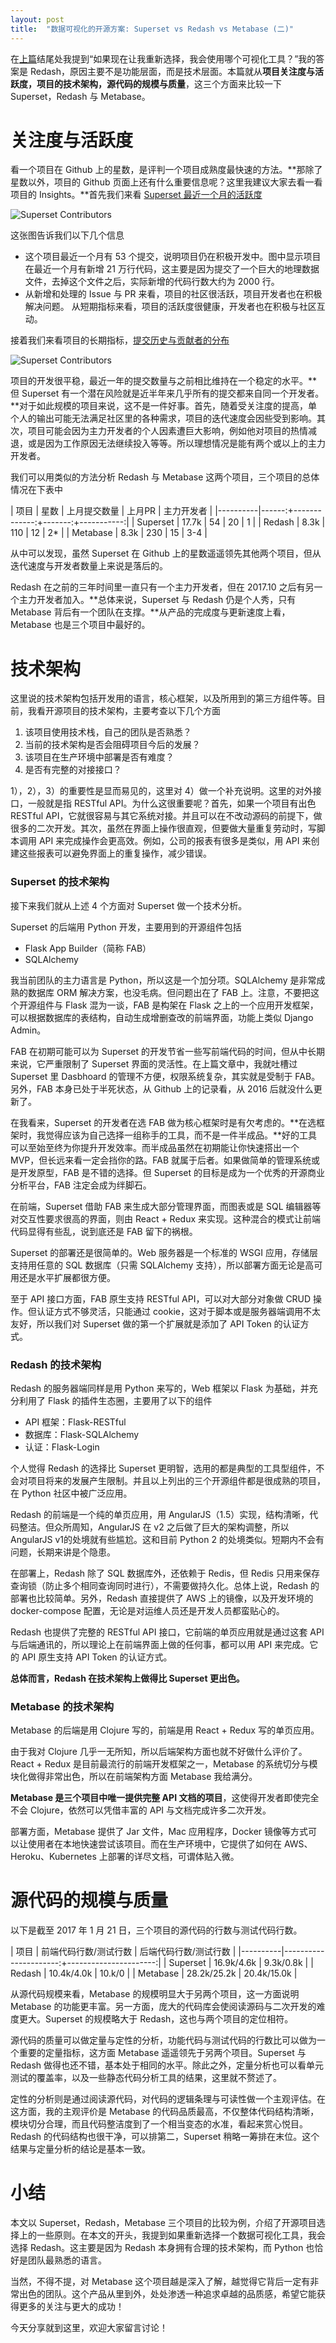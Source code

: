 ```yaml
---
layout: post
title:  "数据可视化的开源方案: Superset vs Redash vs Metabase (二)"
---
```


在[上篇](/2017/12/31/superset-redash-metabase1/)结尾处我提到“如果现在让我重新选择，我会使用哪个可视化工具？”我的答案是 Redash，原因主要不是功能层面，而是技术层面。本篇就从**项目关注度与活跃度，项目的技术架构，源代码的规模与质量**，这三个方面来比较一下 Superset，Redash 与 Metabase。

关注度与活跃度
============

看一个项目在 Github 上的星数，是评判一个项目成熟度最快速的方法。**那除了星数以外，项目的 Github 页面上还有什么重要信息呢？这里我建议大家去看一看项目的 Insights。**首先我们来看 [Superset 最近一个月的活跃度](https://github.com/apache/incubator-superset/pulse/monthly)

![Superset Contributors](/images/superset-pulse.png)

这张图告诉我们以下几个信息
- 这个项目最近一个月有 53 个提交，说明项目仍在积极开发中。图中显示项目在最近一个月有新增 21 万行代码，这主要是因为提交了一个巨大的地理数据文件，去掉这个文件之后，实际新增的代码行数大约为 2000 行。
- 从新增和处理的 Issue 与 PR 来看，项目的社区很活跃，项目开发者也在积极解决问题。
从短期指标来看，项目的活跃度很健康，开发者也在积极与社区互动。

接着我们来看项目的长期指标，[提交历史与贡献者的分布](https://github.com/apache/incubator-superset/graphs/contributors)

![Superset Contributors](/images/superset-contributors.png)

项目的开发很平稳，最近一年的提交数量与之前相比维持在一个稳定的水平。**但 Superset 有一个潜在风险就是近半年来几乎所有的提交都来自同一个开发者。**对于如此规模的项目来说，这不是一件好事。首先，随着受关注度的提高，单个人的输出可能无法满足社区里的各种需求，项目的迭代速度会因些受到影响。其次，项目可能会因为主力开发者的个人因素遭巨大影响，例如他对项目的热情减退，或是因为工作原因无法继续投入等等。所以理想情况是能有两个或以上的主力开发者。

我们可以用类似的方法分析 Redash 与 Metabase 这两个项目，三个项目的总体情况在下表中

| 项目     | 星数  | 上月提交数量 | 上月PR | 主力开发者 |
|----------|------:+-------------:+-------:+-----------:|
| Superset | 17.7k |           54 |     20 |          1 |
| Redash   | 8.3k  |          110 |     12 |         2* |
| Metabase | 8.3k  |          230 |     15 |        3-4 |

从中可以发现，虽然 Superset 在 Github 上的星数遥遥领先其他两个项目，但从迭代速度与开发者数量上来说是落后的。

Redash 在之前的三年时间里一直只有一个主力开发者，但在 2017.10 之后有另一个主力开发者加入。**总体来说，Superset 与 Redash 仍是个人秀，只有 Metabase 背后有一个团队在支撑。**从产品的完成度与更新速度上看，Metabase 也是三个项目中最好的。

技术架构
=======

这里说的技术架构包括开发用的语言，核心框架，以及所用到的第三方组件等。目前，我看开源项目的技术架构，主要考查以下几个方面
1. 该项目使用技术栈，自己的团队是否熟悉？
2. 当前的技术架构是否会阻碍项目今后的发展？
3. 该项目在生产环境中部署是否有难度？
4. 是否有完整的对接接口？

1），2），3）的重要性是显而易见的，这里对 4）做一个补充说明。这里的对外接口，一般就是指 RESTful API。为什么这很重要呢？首先，如果一个项目有出色 RESTful API，它就很容易与其它系统对接。并且可以在不改动源码的前提下，做很多的二次开发。其次，虽然在界面上操作很直观，但要做大量重复劳动时，写脚本调用 API 来完成操作会更高效。例如，公司的报表有很多是类似，用 API 来创建这些报表可以避免界面上的重复操作，减少错误。

### Superset 的技术架构
接下来我们就从上述 4 个方面对 Superset 做一个技术分析。

Superset 的后端用 Python 开发，主要用到的开源组件包括
- Flask App Builder（简称 FAB）
- SQLAlchemy

我当前团队的主力语言是 Python，所以这是一个加分项。SQLAlchemy 是非常成熟的数据库 ORM 解决方案，也没毛病。但问题出在了 FAB 上。注意，不要把这个开源组件与 Flask 混为一谈，FAB 是构架在 Flask 之上的一个应用开发框架，可以根据数据库的表结构，自动生成增删查改的前端界面，功能上类似 Django Admin。

FAB 在初期可能可以为 Superset 的开发节省一些写前端代码的时间，但从中长期来说，它严重限制了 Superset 界面的灵活性。在上篇文章中，我就吐槽过 Superset 里 Dasbhoard 的管理不方便，权限系统复杂，其实就是受制于 FAB。另外，FAB 本身已处于半死状态，从 Github 上的记录看，从 2016 后就没什么更新了。

在我看来，Superset 的开发者在选 FAB 做为核心框架时是有欠考虑的。**在选框架时，我觉得应该为自己选择一组称手的工具，而不是一件半成品。**好的工具可以至始至终为你提升开发效率。而半成品虽然在初期能让你快速搭出一个 MVP，但长远来看一定会挡你的路。FAB 就属于后者。如果做简单的管理系统或是开发原型，FAB 是不错的选择。但 Superset 的目标是成为一个优秀的开源商业分析平台，FAB 注定会成为绊脚石。

在前端，Superset 借助 FAB 来生成大部分管理界面，而图表或是 SQL 编辑器等对交互性要求很高的界面，则由 React + Redux 来实现。这种混合的模式让前端代码显得有些乱，说到底还是 FAB 留下的祸根。

Superset 的部署还是很简单的。Web 服务器是一个标准的 WSGI 应用，存储层支持用任意的 SQL 数据库（只需 SQLAlchemy 支持），所以部署方面无论是高可用还是水平扩展都很方便。

至于 API 接口方面，FAB 原生支持 RESTful API，可以对大部分对象做 CRUD 操作。但认证方式不够灵活，只能通过 cookie，这对于脚本或是服务器端调用不太友好，所以我们对 Superset 做的第一个扩展就是添加了 API Token 的认证方式。

### Redash 的技术架构

Redash 的服务器端同样是用 Python 来写的，Web 框架以 Flask 为基础，并充分利用了 Flask 的插件生态圈，主要用了以下的组件
- API 框架：Flask-RESTful
- 数据库：Flask-SQLAlchemy
- 认证：Flask-Login

个人觉得 Redash 的选择比 Superset 更明智，选用的都是典型的工具型组件，不会对项目将来的发展产生限制。并且以上列出的三个开源组件都是很成熟的项目，在 Python 社区中被广泛应用。

Redash 的前端是一个纯的单页应用，用 AngularJS（1.5）实现，结构清晰，代码整洁。但众所周知，AngularJS 在 v2 之后做了巨大的架构调整，所以 AngularJS v1的处境就有些尴尬。这和目前 Python 2 的处境类似。短期内不会有问题，长期来讲是个隐患。

在部署上，Redash 除了 SQL 数据库外，还依赖于 Redis，但 Redis 只用来保存查询锁（防止多个相同查询同时进行），不需要做持久化。总体上说，Redash 的部署也比较简单。另外，Redash 直接提供了 AWS 上的镜像，以及开发环境的 docker-compose 配置，无论是对运维人员还是开发人员都蛮贴心的。

Redash 也提供了完整的 RESTful API 接口，它前端的单页应用就是通过这套 API 与后端通讯的，所以理论上在前端界面上做的任何事，都可以用 API 来完成。它的 API 原生支持 API Token 的认证方式。

**总体而言，Redash 在技术架构上做得比 Superset 更出色。**

### Metabase 的技术架构

Metabase 的后端是用 Clojure 写的，前端是用 React + Redux 写的单页应用。

由于我对 Clojure 几乎一无所知，所以后端架构方面也就不好做什么评价了。React + Redux 是目前最流行的前端开发框架之一，Metabase 的系统切分与模块化做得非常出色，所以在前端架构方面 Metabase 我给满分。

**Metabase 是三个项目中唯一提供完整 API 文档的项目**，这使得开发者即使完全不会 Clojure，依然可以凭借丰富的 API 与文档完成许多二次开发。

部署方面，Metabase 提供了 Jar 文件，Mac 应用程序，Docker 镜像等方式可以让使用者在本地快速尝试该项目。而在生产环境中，它提供了如何在 AWS、Heroku、Kubernetes 上部署的详尽文档，可谓体贴入微。

源代码的规模与质量
================

以下是截至 2017 年 1 月 21 日，三个项目的源代码的行数与测试代码行数。

| 项目     | 前端代码行数/测试行数 | 后端代码行数/测试行数 |
|----------|----------------------:+----------------------:|
| Superset | 16.9k/4.6k            | 9.3k/0.8k             |
| Redash   | 10.4k/4.0k            | 10.k/0                |
| Metabase | 28.2k/25.2k           | 20.4k/15.0k           |

从源代码规模来看，Metabase 的规模明显大于另两个项目，这一方面说明 Metabase 的功能更丰富。另一方面，庞大的代码库会使阅读源码与二次开发的难度更大。Superset 的规模略大于 Redash，这也与两个项目的定位相符。

源代码的质量可以做定量与定性的分析，功能代码与测试代码的行数比可以做为一个重要的定量指标，这方面 Metabase 遥遥领先于另两个项目。Superset 与 Redash 做得也还不错，基本处于相同的水平。除此之外，定量分析也可以看单元测试的覆盖率，以及一些静态代码分析工具的结果，这里就不赘述了。

定性的分析则是通过阅读源代码，对代码的逻辑条理与可读性做一个主观评估。在这方面，我的主观评价是 Metabase 的代码品质最高，不仅整体代码结构清晰，模块切分合理，而且代码整洁度到了一个相当变态的水准，看起来赏心悦目。Redash 的代码结构也很干净，可以排第二，Superset 稍略一筹排在末位。这个结果与定量分析的结论是基本一致。

小结
====

本文以 Superset，Redash，Metabase 三个项目的比较为例，介绍了开源项目选择上的一些原则。在本文的开头，我提到如果重新选择一个数据可视化工具，我会选择 Redash。这主要是因为 Redash 本身拥有合理的技术架构，而 Python 也恰好是团队最熟悉的语言。

当然，不得不提，对 Metabase 这个项目越是深入了解，越觉得它背后一定有非常出色的团队。这个产品从里到外，处处渗透一种追求卓越的品质感，希望它能获得更多的关注与更大的成功！

今天分享就到这里，欢迎大家留言讨论！
